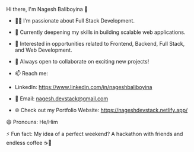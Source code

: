 Hi there, I'm Nagesh Baliboyina 👋

- 👨‍💻 I’m passionate about Full Stack Development.

- 🌱 Currently deepening my skills in building scalable web applications.

- 👀 Interested in opportunities related to Frontend, Backend, Full Stack, and Web Development.

- 💬 Always open to collaborate on exciting new projects!

- 📫 Reach me:

-   LinkedIn: https://www.linkedin.com/in/nageshbaliboyina

-   📧 Email: nagesh.devstack@gmail.com

-   🌐 Check out my Portfolio Website: https://nageshdevstack.netlify.app/

😄 Pronouns: He/Him

⚡ Fun fact: My idea of a perfect weekend? A hackathon with friends and endless coffee ☕🚀

<!---
Nagesh-yadav94/Nagesh-yadav94 is a ✨ special ✨ repository because its `README.md` (this file) appears on your GitHub profile.
You can click the Preview link to take a look at your changes.
--->
